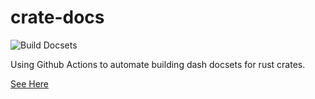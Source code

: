 # crate-docs

![Build Docsets](https://github.com/dustinknopoff/crate-docs/workflows/Build%20Docsets/badge.svg)

Using Github Actions to automate building dash docsets for rust crates.

[See Here](https://github.com/dustinknopoff/crate-docs/actions)
